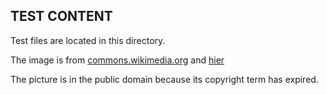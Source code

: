 TEST CONTENT
------------

Test files are located in this directory.

The image is from [commons.wikimedia.org](https://commons.wikimedia.org/wiki/File:Hans_Makart_-_Bildnis_Gr%C3%A4fin_Palffy_(The_Prayer)_1880_%C3%96l_on_Wood_127P5_x_90_Web.JPG) and [hier](https://commons.wikimedia.org/wiki/File:Branicka_Katharina.jpg)

The picture is in the public domain because its copyright term has expired.